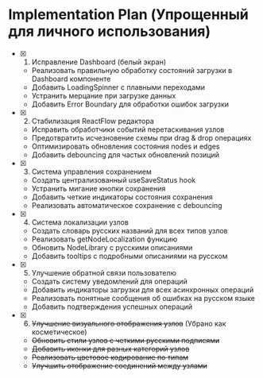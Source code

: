 # Implementation Plan (Упрощенный для личного использования)

- [x] 1. Исправление Dashboard (белый экран)
  - Реализовать правильную обработку состояний загрузки в Dashboard компоненте
  - Добавить LoadingSpinner с плавными переходами
  - Устранить мерцание при загрузке данных
  - Добавить Error Boundary для обработки ошибок загрузки

- [x] 2. Стабилизация ReactFlow редактора
  - Исправить обработчики событий перетаскивания узлов
  - Предотвратить исчезновение схемы при drag & drop операциях
  - Оптимизировать обновления состояния nodes и edges
  - Добавить debouncing для частых обновлений позиций

- [x] 3. Система управления сохранением
  - Создать централизованный useSaveStatus hook
  - Устранить мигание кнопки сохранения
  - Добавить четкие индикаторы состояния сохранения
  - Реализовать автоматическое сохранение с debouncing

- [x] 4. Система локализации узлов
  - Создать словарь русских названий для всех типов узлов
  - Реализовать getNodeLocalization функцию
  - Обновить NodeLibrary с русскими описаниями
  - Добавить tooltips с подробными описаниями на русском

- [x] 5. Улучшение обратной связи пользователю
  - Создать систему уведомлений для операций
  - Добавить индикаторы загрузки для всех асинхронных операций
  - Реализовать понятные сообщения об ошибках на русском языке
  - Добавить подтверждения успешных операций

- [x] 6. ~~Улучшение визуального отображения узлов~~ (Убрано как косметическое)
  - ~~Обновить стили узлов с четкими русскими подписями~~
  - ~~Добавить иконки для разных категорий узлов~~
  - ~~Реализовать цветовое кодирование по типам~~
  - ~~Улучшить отображение соединений между узлами~~
